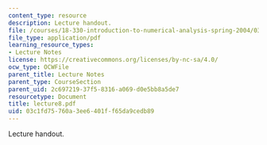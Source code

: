 ```yaml
---
content_type: resource
description: Lecture handout.
file: /courses/18-330-introduction-to-numerical-analysis-spring-2004/03c1fd75760a3ee6401ff65da9cedb89_lecture8.pdf
file_type: application/pdf
learning_resource_types:
- Lecture Notes
license: https://creativecommons.org/licenses/by-nc-sa/4.0/
ocw_type: OCWFile
parent_title: Lecture Notes
parent_type: CourseSection
parent_uid: 2c697219-37f5-8316-a069-d0e5bb8a5de7
resourcetype: Document
title: lecture8.pdf
uid: 03c1fd75-760a-3ee6-401f-f65da9cedb89
---
```

Lecture handout.